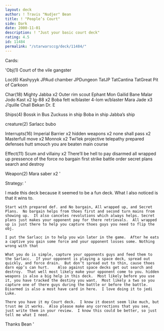 ```yaml
---
layout: deck
author: ! Travis "Nudjer" Bean
title: ! "People’s Court"
side: Dark
date: 2000-11-01
description: ! "Just your basic court deck"
rating: 4.5
id: 11484
permalink: "/starwarsccg/deck/11484/"
---
```

Cards: 

'Obj(1)
Court of the vile gangster

Loc(6)
Kashyyyk
JPAud chamber
JPDungeon
TatJP
TatCantina
TatGreat Pit of Carkoon

Char(18)
Mighty Jabba x2
Outer rim scout
Ephant Mon
Gailid
Bane Malar
Jodo Kast x2
Ig-88 x2
Boba fett w/blaster
4-lom w/blaster
Mara Jade x3
J’quille
Chall Bekan
Dr. E

Ships(4)
Bossk in Bus
Zuckuss in ship
Boba in ship
Jabba’s ship

creature(2)
Sarlacc
bubo

Interrupts(16)
Imperial Barrier x2
hidden weapons x2
none shall pass x2
Masterfull move x2
Monnok x2
Twi’lek
projective telepathy
prepared defenses
hutt smouch
you are beaten
main course

Effect(11)
Scum and villainy x2
There’ll be hell to pay
disarmed
all wrapped up
pressence of the force
no bargain
first strike
battle order
secret plans
search and destroy

Weapon(2)
Mara saber x2
'

Strategy: '

I made this deck because it seemed to be a fun deck.  What I also noticed is that it wins to.

    Start with prepared def. and No bargain, All wrapped up, and Secret Plans.	No bargain helps from thoes first and second turn mains from showing up.  It also canceles revolutions which always helps. Secret plans just makes your opponent pay for there retrievals.  All wrapped up is just there to help you capture thoes guys you need to flip the obj.

    I put the Sarlacc in to help you win later in the game.  After he eats a captive you gain some force and your opponent losses some. Nothing wrong with that

    What you do is simple, capture your opponents guys and feed them to the Sarlacc.  If your opponent is playing a space deck, spread out quickly, and force drain.  But don’t spread out to thin, cause thoes darn epp’s can hurt.	Also against space decks get out search and destroy.  That well most likely make your opponent come to you. hidden weapons is also a big help in this deck.  Most likely before you use it, you have tracked the destiny you want.  Most likely a two so you capture one of there guys during the battle or before the battle.	Disarmed is also a most have card in here.  I love doing it to jedi Luke.

    There you have it my Court deck.  I know it doesnt seem like much, but trust me it works.  Also please make any corrections that you see, just write them in your review.  I know this could be better, so just tell me what I need.

Thanks
Bean '
